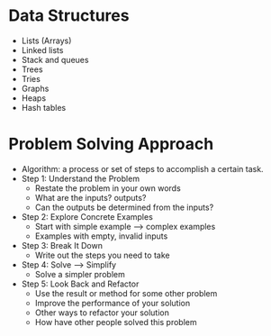# Data Structures
- Lists (Arrays)
- Linked lists
- Stack and queues
- Trees
- Tries
- Graphs
- Heaps
- Hash tables

# Problem Solving Approach
- Algorithm: a process or set of steps to accomplish a certain task.
- Step 1: Understand the Problem
  - Restate the problem in your own words
  - What are the inputs? outputs?
  - Can the outputs be determined from the inputs?
- Step 2: Explore Concrete Examples
  - Start with simple example --> complex examples
  - Examples with empty, invalid inputs
- Step 3: Break It Down
  - Write out the steps you need to take
- Step 4: Solve --> Simplify
  - Solve a simpler problem
- Step 5: Look Back and Refactor
  - Use the result or method for some other problem
  - Improve the performance of your solution
  - Other ways to refactor your solution
  - How have other people solved this problem